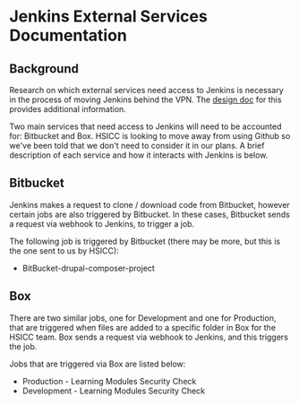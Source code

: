 # Jenkins External Services Documentation

## Background

Research on which external services need access to Jenkins is necessary in the process of moving Jenkins behind the VPN. The [design doc](https://github.com/OHS-Hosting-Infrastructure/infrastructure/blob/main/docs/design-docs/moving-jenkins-behind-vpn.md) for this provides additional information.

Two main services that need access to Jenkins will need to be accounted for: Bitbucket and Box. HSICC is looking to move away from using Github so we've been told that we don't need to consider it in our plans. A brief description of each service and how it interacts with Jenkins is below.

## Bitbucket

Jenkins makes a request to clone / download code from Bitbucket, however certain jobs are also triggered by Bitbucket. In these cases, Bitbucket sends a request via webhook to Jenkins, to trigger a job.

The following job is triggered by Bitbucket (there may be more, but this is the one sent to us by HSICC):

- BitBucket-drupal-composer-project

## Box

There are two similar jobs, one for Development and one for Production, that are triggered when files are added to a specific folder in Box for the HSICC team. Box sends a request via webhook to Jenkins, and this triggers the job.

Jobs that are triggered via Box are listed below:

- Production - Learning Modules Security Check
- Development - Learning Modules Security Check
